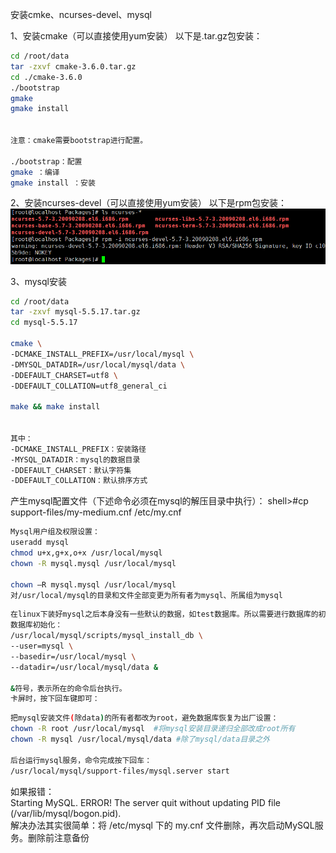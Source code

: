 安装cmke、ncurses-devel、mysql

1、安装cmake（可以直接使用yum安装）
以下是.tar.gz包安装：
```bash
cd /root/data
tar -zxvf cmake-3.6.0.tar.gz
cd ./cmake-3.6.0
./bootstrap
gmake
gmake install
 
 
注意：cmake需要bootstrap进行配置。
 
./bootstrap：配置
gmake ：编译
gmake install ：安装
```

2、安装ncurses-devel（可以直接使用yum安装）
以下是rpm包安装：
![](20200324222440676.png)

3、mysql安装
```bash
cd /root/data
tar -zxvf mysql-5.5.17.tar.gz
cd mysql-5.5.17
 
cmake \
-DCMAKE_INSTALL_PREFIX=/usr/local/mysql \
-DMYSQL_DATADIR=/usr/local/mysql/data \
-DDEFAULT_CHARSET=utf8 \
-DDEFAULT_COLLATION=utf8_general_ci
 
make && make install
 
 
其中：
-DCMAKE_INSTALL_PREFIX：安装路径
-MYSQL_DATADIR：mysql的数据目录
-DDEFAULT_CHARSET：默认字符集
-DDEFAULT_COLLATION：默认排序方式
```

产生mysql配置文件（下述命令必须在mysql的解压目录中执行）：
shell>#cp support-files/my-medium.cnf /etc/my.cnf
```bash
Mysql用户组及权限设置：
useradd mysql
chmod u+x,g+x,o+x /usr/local/mysql
chown -R mysql.mysql /usr/local/mysql
 
chown –R mysql.mysql /usr/local/mysql
对/usr/local/mysql的目录和文件全部变更为所有者为mysql、所属组为mysql
```

```bash
在linux下装好mysql之后本身没有一些默认的数据，如test数据库。所以需要进行数据库的初始化操作。
数据库初始化：
/usr/local/mysql/scripts/mysql_install_db \
--user=mysql \
--basedir=/usr/local/mysql \
--datadir=/usr/local/mysql/data &
 
&符号，表示所在的命令后台执行。
卡屏时，按下回车键即可：
```

```bash
把mysql安装文件(除data)的所有者都改为root，避免数据库恢复为出厂设置：
chown -R root /usr/local/mysql  #将mysql安装目录递归全部改成root所有
chown -R mysql /usr/local/mysql/data #除了mysql/data目录之外
 
后台运行mysql服务，命令完成按下回车：
/usr/local/mysql/support-files/mysql.server start
```

如果报错：  
Starting MySQL. ERROR! The server quit without updating PID file (/var/lib/mysql/bogon.pid).  
解决办法其实很简单：将 /etc/mysql 下的 my.cnf 文件删除，再次启动MySQL服务。删除前注意备份   
